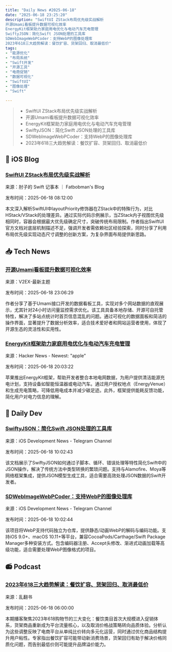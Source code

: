 ```yaml
---
title: "Daily News #2025-06-18"
date: "2025-06-18 23:25:20"
description: "SwiftUI ZStack布局优先级实战解析
开源Umami看板提升数据可视化效率
EnergyKit框架助力家庭用电优化与电动汽车充电管理
SwiftyJSON：简化Swift JSON处理的工具库
SDWebImageWebPCoder：支持WebP的图像处理库
2023年618三大趋势解读：餐饮扩容、货架回归、取消最低价"
tags: 
- "能源优化"
- "布局系统"
- "Swift开发"
- "开源工具"
- "电商促销"
- "数据可视化"
- "SwiftUI"
- "图像处理"
- "Swift"

---
```


> - SwiftUI ZStack布局优先级实战解析
> - 开源Umami看板提升数据可视化效率
> - EnergyKit框架助力家庭用电优化与电动汽车充电管理
> - SwiftyJSON：简化Swift JSON处理的工具库
> - SDWebImageWebPCoder：支持WebP的图像处理库
> - 2023年618三大趋势解读：餐饮扩容、货架回归、取消最低价

## 🍎 iOS Blog

### [SwiftUI ZStack布局优先级实战解析](https://fatbobman.com/zh/posts/exploring-the-secrets-of-layoutpriority-in-zstack/)

来源：肘子的 Swift 记事本 ｜ Fatbobman's Blog

发布时间：2025-06-18 08:12:00

本文深入解析SwiftUI中layoutPriority修饰器在ZStack中的特殊行为，对比HStack/VStack的处理差异。通过实际代码示例展示，当ZStack内子视图优先级相同时，容器会根据最大优先级确定尺寸，突破传统布局限制。作者指出SwiftUI官方文档对底层机制描述不足，强调开发者需依赖社区经验探索，同时分享了利用布局优先级实现动态尺寸调整的创新方案，为复杂界面布局提供新思路。

## 📥 Tech News

### [开源Umami看板提升数据可视化效率](https://www.v2ex.com/t/1139547)

来源：V2EX-最新主题

发布时间：2025-06-18 23:06:29

作者分享了基于Umami接口开发的数据看板工具，实现对多个网站数据的直观展示，尤其针对24小时访问量监控需求优化。该工具具备本地存储、开源可自托管特性，解决了多站点统计时首页信息混乱的问题。通过可视化的数据面板和简洁的操作界面，显著提升了数据分析效率，适合技术爱好者和网站运营者使用，体现了开源生态的灵活性和实用性。

### [EnergyKit框架助力家庭用电优化与电动汽车充电管理](https://developer.apple.com/videos/play/wwdc2025/257/)

来源：Hacker News - Newest: "apple"

发布时间：2025-06-18 20:03:22

苹果推出EnergyKit框架，帮助开发者整合本地电网数据，为用户提供清洁能源充电计划，支持设备如智能恒温器或电动汽车。通过用户授权地点（EnergyVenue）和生成充电策略，可降低用电成本并减少碳足迹。此外，框架提供能耗反馈功能，简化用户对电力信息的理解。

## 💾 Daily Dev

### [SwiftyJSON：简化Swift JSON处理的工具库](https://github.com/SwiftyJSON/SwiftyJSON)

来源：iOS Development News - Telegram Channel

发布时间：2025-06-18 10:02:43

该文档展示了SwiftyJSON如何通过子脚本、循环、错误处理等特性简化Swift中的JSON操作，解决了传统方法中类型转换的繁琐问题。支持与Alamofire、Moya等网络框架集成，提供JSON模型生成工具，适合需要高效处理JSON数据的Swift开发者。

### [SDWebImageWebPCoder：支持WebP的图像处理库](https://github.com/SDWebImage/SDWebImageWebPCoder)

来源：iOS Development News - Telegram Channel

发布时间：2025-06-18 10:02:44

该项目将WebP支持代码独立为仓库，提供静态/动画WebP的解码与编码功能。支持iOS 9.0+、macOS 10.11+等平台，兼容CocoaPods/Carthage/Swift Package Manager多种安装方式。包含编码器注册、Accept头修改、渐进式动画加载等高级功能，适合需要处理WebP图像格式的项目。

## 📻 Podcast

### [2023年618三大趋势解读：餐饮扩容、货架回归、取消最低价](https://www.xiaoyuzhoufm.com/episode/685193ea4abe6e29cba6735f)

来源：乱翻书

发布时间：2025-06-18 06:00:00

本期播客聚焦2023年618购物节的三大变化：餐饮类目首次大规模进入促销体系，货架商品重新成为平台流量核心，以及取消价格战策略转向品质体验。分析认为这些调整反映了电商平台从单纯比价转向多元化运营，同时通过优化商品结构提升用户粘性。专家指出餐饮扩容可能带动新消费场景，货架回归有助于解决价格同质化问题，而告别最低价则可能提升品牌溢价能力。
